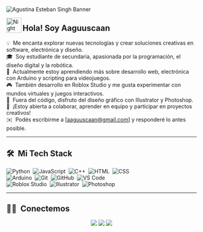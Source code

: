 ![Agustina Esteban Singh Banner](https://github.com/aaguuscaan/aaguuscaan/blob/fcc81930fa464fdd74e244936110468cc0bd7e32/AGUSTINA%20ESTEBAN.png)

<img alt="Night Coding" src="./assets/Hand%20Wave.gif" width='40' align="left"/><h2>Hola! Soy Aaguuscaan </h2>

<!-- ## 👋 &nbsp;Hola! Soy Aaguuscaan -->

💡 &nbsp;Me encanta explorar nuevas tecnologías y crear soluciones creativas en software, electrónica y diseño.\
🎓 &nbsp;Soy estudiante de secundaria, apasionada por la programación, el diseño digital y la robótica.\
🌱 &nbsp;Actualmente estoy aprendiendo más sobre desarrollo web, electrónica con Arduino y scripting para videojuegos.\
🎮 &nbsp;También desarrollo en Roblox Studio y me gusta experimentar con mundos virtuales y juegos interactivos.\
🎨 &nbsp;Fuera del código, disfruto del diseño gráfico con Illustrator y Photoshop.\
💬 &nbsp;¡Estoy abierta a colaborar, aprender en equipo y participar en proyectos creativos!\
✉️ &nbsp;Podés escribirme a [aaguuscaan@gmail.com] y responderé lo antes posible.

---

## 🛠 &nbsp;Mi Tech Stack

![Python](https://img.shields.io/badge/-Python-05122A?style=flat&logo=python)&nbsp;
![JavaScript](https://img.shields.io/badge/-JavaScript-05122A?style=flat&logo=javascript)&nbsp;
![C++](https://img.shields.io/badge/-C++-05122A?style=flat&logo=C%2B%2B&logoColor=00599C)&nbsp;
![HTML](https://img.shields.io/badge/-HTML-05122A?style=flat&logo=html5)&nbsp;
![CSS](https://img.shields.io/badge/-CSS-05122A?style=flat&logo=css3&logoColor=1572B6)&nbsp;\
![Arduino](https://img.shields.io/badge/-Arduino-05122A?style=flat&logo=arduino&logoColor=00979D)&nbsp;
![Git](https://img.shields.io/badge/-Git-05122A?style=flat&logo=git)&nbsp;
![GitHub](https://img.shields.io/badge/-GitHub-05122A?style=flat&logo=github)&nbsp;
![VS Code](https://img.shields.io/badge/-VS%20Code-05122A?style=flat&logo=visual-studio-code&logoColor=007ACC)\
![Roblox Studio](https://img.shields.io/badge/-Roblox%20Studio-05122A?style=flat&logo=roblox&logoColor=white)&nbsp;
![Illustrator](https://img.shields.io/badge/-Illustrator-05122A?style=flat&logo=adobe-illustrator)&nbsp;
![Photoshop](https://img.shields.io/badge/-Photoshop-05122A?style=flat&logo=adobe-photoshop)

---

## 🤝🏻 &nbsp;Conectemos

<p align="center">
<a href="mailto:tu-email@gmail.com"><img src="https://img.shields.io/badge/-tu.email@gmail.com-D14836?style=flat&logo=Gmail&logoColor=white"/></a>
<a href="https://www.instagram.com/tu_usuario/"><img src="https://img.shields.io/badge/-@tu_usuario-E4405F?style=flat&logo=Instagram&logoColor=white"/></a>
<a href="https://www.behance.net/tu_usuario"><img src="https://img.shields.io/badge/-@tu_usuario-1769FF?style=flat&logo=Behance&logoColor=white"/></a>
</p>
